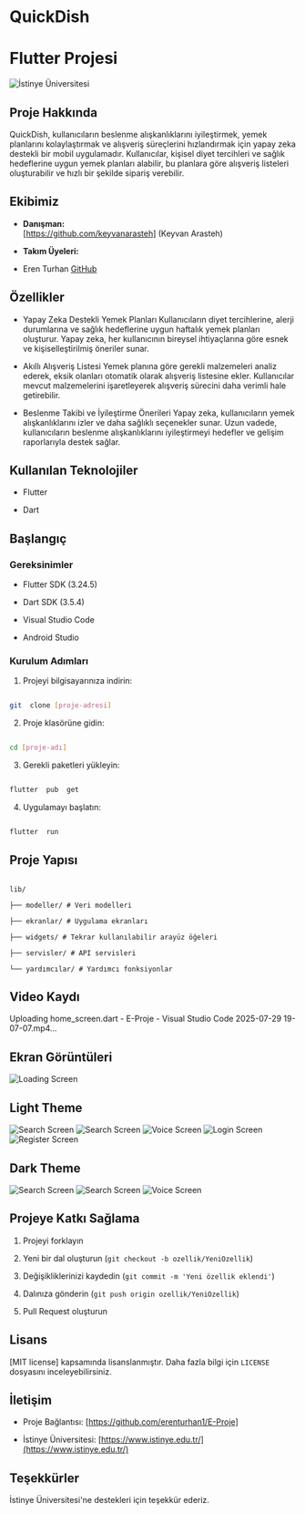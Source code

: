 # QuickDish


# Flutter Projesi

  

![İstinye Üniversitesi](https://www.unitededucation.com/linklogoch/istinye-university-logo.png)

  

## Proje Hakkında

QuickDish, kullanıcıların beslenme alışkanlıklarını iyileştirmek, yemek planlarını kolaylaştırmak ve alışveriş süreçlerini hızlandırmak için yapay zeka destekli bir mobil uygulamadır. Kullanıcılar, kişisel diyet tercihleri ve sağlık hedeflerine uygun yemek planları alabilir, bu planlara göre alışveriş listeleri oluşturabilir ve hızlı bir şekilde sipariş verebilir.

  

## Ekibimiz

-  **Danışman:**  
[https://github.com/keyvanarasteh] (Keyvan Arasteh)


-  **Takım Üyeleri:**

- Eren Turhan [GitHub](https://github.com/erenturhan1)

  

## Özellikler

- Yapay Zeka Destekli Yemek Planları
Kullanıcıların diyet tercihlerine, alerji durumlarına ve sağlık hedeflerine uygun haftalık yemek planları oluşturur. Yapay zeka, her kullanıcının bireysel ihtiyaçlarına göre esnek ve kişiselleştirilmiş öneriler sunar.

- Akıllı Alışveriş Listesi
Yemek planına göre gerekli malzemeleri analiz ederek, eksik olanları otomatik olarak alışveriş listesine ekler. Kullanıcılar mevcut malzemelerini işaretleyerek alışveriş sürecini daha verimli hale getirebilir.

- Beslenme Takibi ve İyileştirme Önerileri
Yapay zeka, kullanıcıların yemek alışkanlıklarını izler ve daha sağlıklı seçenekler sunar. Uzun vadede, kullanıcıların beslenme alışkanlıklarını iyileştirmeyi hedefler ve gelişim raporlarıyla destek sağlar.

  

## Kullanılan Teknolojiler

- Flutter

- Dart

  

## Başlangıç

  ### Gereksinimler

- Flutter SDK (3.24.5)

- Dart SDK (3.5.4)

- Visual Studio Code

- Android Studio

  

### Kurulum Adımları

1. Projeyi bilgisayarınıza indirin:

```bash

git  clone [proje-adresi]

```

  

2. Proje klasörüne gidin:

```bash

cd [proje-adı]

```

  

3. Gerekli paketleri yükleyin:

```bash

flutter  pub  get

```

  

4. Uygulamayı başlatın:

```bash

flutter  run

```

  

## Proje Yapısı

```

lib/

├── modeller/ # Veri modelleri

├── ekranlar/ # Uygulama ekranları

├── widgets/ # Tekrar kullanılabilir arayüz öğeleri

├── servisler/ # API servisleri

└── yardımcılar/ # Yardımcı fonksiyonlar

```
## Video Kaydı

Uploading home_screen.dart - E-Proje - Visual Studio Code 2025-07-29 19-07-07.mp4…


  

## Ekran Görüntüleri

![Loading Screen](assets/images/screenshots/Light%20Theme/loadingscreen.png)

## Light Theme 
![Search Screen ](assets/images/screenshots/Light%20Theme/searchscreen.png)
![Search Screen ](assets/images/screenshots/Light%20Theme/searchscreen2.png)
![Voice Screen ](assets/images/screenshots/Light%20Theme/voicescreen.png)
![Login Screen ](assets/images/screenshots/Light%20Theme/loginscreen.png)
![Register Screen ](assets/images/screenshots/Light%20Theme/registerscreen.png)





## Dark Theme 
![Search Screen ](assets/images/screenshots/Dark%20Theme/searchscreen.dark.png)
![Search Screen ](assets/images/screenshots/Dark%20Theme/searchscreen2.dark.png)
![Voice Screen ](assets/images/screenshots/Dark%20Theme/voicescreen.dark.png)





## Projeye Katkı Sağlama

1. Projeyi forklayın

2. Yeni bir dal oluşturun (`git checkout -b ozellik/YeniOzellik`)

3. Değişikliklerinizi kaydedin (`git commit -m 'Yeni özellik eklendi'`)

4. Dalınıza gönderin (`git push origin ozellik/YeniOzellik`)

5. Pull Request oluşturun

  

## Lisans

[MIT license] kapsamında lisanslanmıştır. Daha fazla bilgi için `LICENSE` dosyasını inceleyebilirsiniz.

  

## İletişim

- Proje Bağlantısı: [https://github.com/erenturhan1/E-Proje]

- İstinye Üniversitesi: [https://www.istinye.edu.tr/](https://www.istinye.edu.tr/)

## Teşekkürler
  İstinye Üniversitesi'ne destekleri için teşekkür ederiz.
